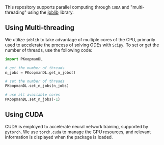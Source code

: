 
This repository supports parallel computing through `CUDA` 
and "multi-threading" using the [joblib](https://joblib.readthedocs.io/en/stable/) library.

## Using Multi-threading

We utilize `joblib` to take advantage of multiple cores of the CPU,
primarily used to accelerate the process of solving ODEs with `Scipy`.
To set or get the number of threads, use the following code:

``` python
import PKoopmanDL

# get the number of threads
n_jobs = PKoopmanDL.get_n_jobs()

# set the number of threads
PKoopmanDL.set_n_jobs(n_jobs)

# use all available cores
PKoopmanDL.set_n_jobs(-1) 
```

## Using CUDA

CUDA is employed to accelerate neural network training,
supported by `pytorch`.
We use `torch.cuda` to manage the GPU resources,
and relevant information is displayed when the package is loaded.
